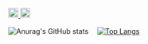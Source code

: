 <p align="left"> 
  <a href="http://twitter.com/yutkat">
    <img height="20" src="https://img.shields.io/twitter/follow/keisuke2000_?label=Twitter&logo=twitter&style=flat" />
  </a>
  <a href="https://github.com/tokujirou">
    <img height="20" src="https://img.shields.io/github/followers/tokujirou?label=follow&logo=github&style=flat" />
  </a>
 </p>
 
![Anurag's GitHub stats](https://github-readme-stats.vercel.app/api?username=tokujirou&count_private=true&show_icons=true&theme=cobalt)
   　[![Top Langs](https://github-readme-stats.vercel.app/api/top-langs/?username=tokujirou&langs_count=8&theme=cobalt)](https://github.com/anuraghazra/github-readme-stats)  




